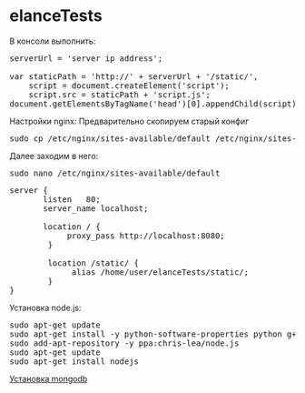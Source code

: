 elanceTests
===========

 В консоли выполнить:
<pre>
serverUrl = 'server ip address';

var staticPath = 'http://' + serverUrl + '/static/',
    script = document.createElement('script');
    script.src = staticPath + 'script.js';
document.getElementsByTagName('head')[0].appendChild(script);
</pre>

 Настройки nginx:
 Предварительно скопируем старый конфиг

<pre>sudo cp /etc/nginx/sites-available/default /etc/nginx/sites-available/default.backup</pre>

Далее заходим в него:

<pre>sudo nano /etc/nginx/sites-available/default</pre>

<pre>
server {
       listen   80;
       server_name localhost;
       
       location / {
            proxy_pass http://localhost:8080;
        }

        location /static/ { 
             alias /home/user/elanceTests/static/;
        }
}
</pre>
 
Установка node.js:
<pre>
sudo apt-get update
sudo apt-get install -y python-software-properties python g++ make
sudo add-apt-repository -y ppa:chris-lea/node.js
sudo apt-get update
sudo apt-get install nodejs
</pre>
 
<a href="http://docs.mongodb.org/manual/tutorial/install-mongodb-on-ubuntu/">Установка mongodb</a>
 
